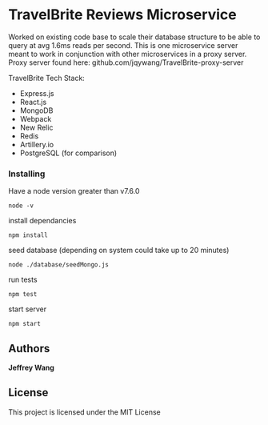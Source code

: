 # TravelBrite Reviews Microservice
Worked on existing code base to scale their database structure to be able to query at avg 1.6ms reads per second. This is one microservice server meant to work in conjunction with other microservices in a proxy server. Proxy server found here: github.com/jqywang/TravelBrite-proxy-server

TravelBrite Tech Stack:
  * Express.js
  * React.js
  * MongoDB
  * Webpack
  * New Relic
  * Redis
  * Artillery.io
  * PostgreSQL (for comparison)

### Installing
Have a node version greater than v7.6.0

```
node -v
```
install dependancies

```
npm install
```
seed database (depending on system could take up to 20 minutes)
```
node ./database/seedMongo.js
```
run tests
```
npm test
```
start server
```
npm start
```

## Authors

 **Jeffrey Wang**
 
## License

This project is licensed under the MIT License 

